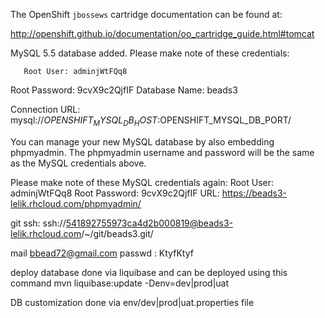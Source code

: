 The OpenShift `jbossews` cartridge documentation can be found at:

http://openshift.github.io/documentation/oo_cartridge_guide.html#tomcat


MySQL 5.5 database added.  Please make note of these credentials:

       Root User: adminjWtFQq8
   Root Password: 9cvX9c2QjfIF
   Database Name: beads3

Connection URL: mysql://$OPENSHIFT_MYSQL_DB_HOST:$OPENSHIFT_MYSQL_DB_PORT/

You can manage your new MySQL database by also embedding phpmyadmin.
The phpmyadmin username and password will be the same as the MySQL credentials above.

Please make note of these MySQL credentials again:
  Root User: adminjWtFQq8
  Root Password: 9cvX9c2QjfIF
URL: https://beads3-lelik.rhcloud.com/phpmyadmin/

git ssh:
ssh://541892755973ca4d2b000819@beads3-lelik.rhcloud.com/~/git/beads3.git/


mail bbead72@gmail.com
passwd : KtyfKtyf

deploy database done via liquibase and can be deployed using this command
mvn liquibase:update -Denv=dev|prod|uat

DB customization done via env/dev|prod|uat.properties file